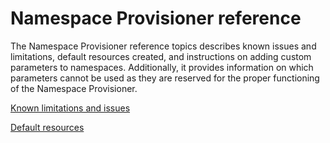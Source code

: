 # Namespace Provisioner reference

The Namespace Provisioner reference topics describes known issues and limitations, default resources
created, and instructions on adding custom parameters to namespaces. Additionally, it provides
information on which parameters cannot be used as they are reserved for the proper functioning of
the Namespace Provisioner.

[Known limitations and issues](issues-limitations.hbs.md)

[Default resources](default-resources.hbs.md)
